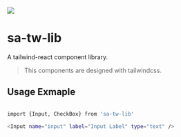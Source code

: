 ![](https://res.cloudinary.com/plantifyapp/image/upload/v1629214668/Github/githubHero_ultaiv.png)

# sa-tw-lib

A tailwind-react component library.

> This components are designed with tailwindcss.

## Usage Exmaple

```bash

import {Input, CheckBox} from 'sa-tw-lib'

<Input name="input" label="Input Label" type="text" />

```
